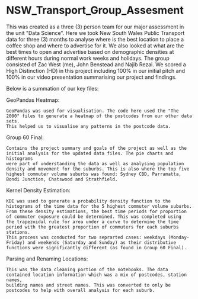 # NSW_Transport_Group_Assesment
 
This was created as a three (3) person team for our major assessment in the unit "Data Science". Here we took New South Wales Public Transport data for three (3) months to analyse where is the best location to place a coffee shop and where to advertise for it. We also looked at what are the best times to open and advertise based on demographic densities at different hours during normal work weeks and holidays. The group consisted of Zac West (me), John Benstead and Najib Rezai. We scored a High Distinction (HD) in this project including 100% in our initial pitch and 100% in our video presentation summarising our project and findings.

Below is a summation of our key files:


GeoPandas Heatmap:

	GeoPandas was used for visualisation. The code here used the "The 2000" files to generate a heatmap of the postcodes from our other data sets.
	This helped us to visualise any patterns in the postcode data.

Group 60 Final:

	Contains the project summary and goals of the project as well as the initial analysis for the updated data files. The pie charts and histograms
	were part of understanding the data as well as analysing population density and movement for the suburbs. This is also where the top five
	highest commuter volume suburbs was found: Sydney CBD, Parramatta, Bondi Junction, Chatswood and Strathfield.

Kernel Density Estimation:

	KDE was used to generate a probability density function to the histograms of the time data for the 5 highest commuter volume suburbs.
	From these density estimations, the best time periods for proportion of commuter exposure could be determined. This was completed using
	the trapezoidal rule for area under a curve to determine the time period with the greatest proportion of commuters for each suburbs stations.
	This process was conducted for two seprarted cases: weekdays (Monday-Friday) and weekends (Saturday and Sunday) as their distributive 
	functions were significantly different (as found in Group 60 Final).

Parsing and Renaming Locations:

	This was the data cleaning portion of the notebooks. The data contained location information which was a mix of postcodes, station names, 
	building names and street names. This was converted to only be postcodes to help with overall analysis for each suburb.
